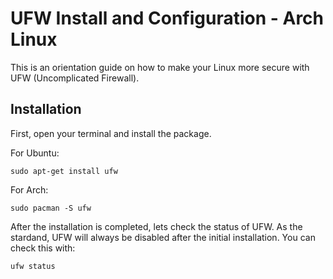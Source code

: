 # UFW Install and Configuration - Arch Linux
This is an orientation guide on how to make your Linux more secure with UFW (Uncomplicated Firewall).

## Installation

First, open your terminal and install the package. 

For Ubuntu:
~~~
sudo apt-get install ufw
~~~
For Arch:  

~~~
sudo pacman -S ufw
~~~
After the installation is completed, lets check the status of UFW. As the stardand, UFW will always be disabled after the initial installation. You can check this with:
~~~
ufw status
~~~
